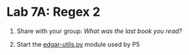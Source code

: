 # Lab 7A: Regex 2

1. Share with your group: *What was the last book you read?*

2. Start the [edgar-utils.py](./edgar-util) module used by P5